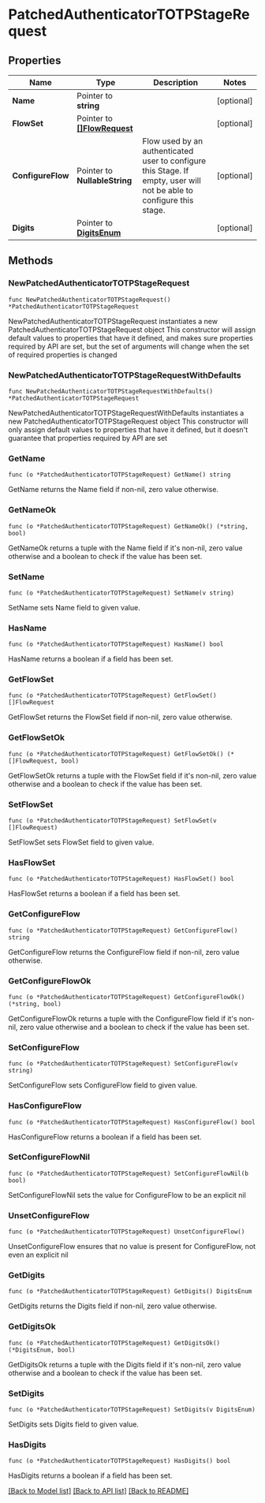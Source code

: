 # PatchedAuthenticatorTOTPStageRequest

## Properties

Name | Type | Description | Notes
------------ | ------------- | ------------- | -------------
**Name** | Pointer to **string** |  | [optional] 
**FlowSet** | Pointer to [**[]FlowRequest**](FlowRequest.md) |  | [optional] 
**ConfigureFlow** | Pointer to **NullableString** | Flow used by an authenticated user to configure this Stage. If empty, user will not be able to configure this stage. | [optional] 
**Digits** | Pointer to [**DigitsEnum**](DigitsEnum.md) |  | [optional] 

## Methods

### NewPatchedAuthenticatorTOTPStageRequest

`func NewPatchedAuthenticatorTOTPStageRequest() *PatchedAuthenticatorTOTPStageRequest`

NewPatchedAuthenticatorTOTPStageRequest instantiates a new PatchedAuthenticatorTOTPStageRequest object
This constructor will assign default values to properties that have it defined,
and makes sure properties required by API are set, but the set of arguments
will change when the set of required properties is changed

### NewPatchedAuthenticatorTOTPStageRequestWithDefaults

`func NewPatchedAuthenticatorTOTPStageRequestWithDefaults() *PatchedAuthenticatorTOTPStageRequest`

NewPatchedAuthenticatorTOTPStageRequestWithDefaults instantiates a new PatchedAuthenticatorTOTPStageRequest object
This constructor will only assign default values to properties that have it defined,
but it doesn't guarantee that properties required by API are set

### GetName

`func (o *PatchedAuthenticatorTOTPStageRequest) GetName() string`

GetName returns the Name field if non-nil, zero value otherwise.

### GetNameOk

`func (o *PatchedAuthenticatorTOTPStageRequest) GetNameOk() (*string, bool)`

GetNameOk returns a tuple with the Name field if it's non-nil, zero value otherwise
and a boolean to check if the value has been set.

### SetName

`func (o *PatchedAuthenticatorTOTPStageRequest) SetName(v string)`

SetName sets Name field to given value.

### HasName

`func (o *PatchedAuthenticatorTOTPStageRequest) HasName() bool`

HasName returns a boolean if a field has been set.

### GetFlowSet

`func (o *PatchedAuthenticatorTOTPStageRequest) GetFlowSet() []FlowRequest`

GetFlowSet returns the FlowSet field if non-nil, zero value otherwise.

### GetFlowSetOk

`func (o *PatchedAuthenticatorTOTPStageRequest) GetFlowSetOk() (*[]FlowRequest, bool)`

GetFlowSetOk returns a tuple with the FlowSet field if it's non-nil, zero value otherwise
and a boolean to check if the value has been set.

### SetFlowSet

`func (o *PatchedAuthenticatorTOTPStageRequest) SetFlowSet(v []FlowRequest)`

SetFlowSet sets FlowSet field to given value.

### HasFlowSet

`func (o *PatchedAuthenticatorTOTPStageRequest) HasFlowSet() bool`

HasFlowSet returns a boolean if a field has been set.

### GetConfigureFlow

`func (o *PatchedAuthenticatorTOTPStageRequest) GetConfigureFlow() string`

GetConfigureFlow returns the ConfigureFlow field if non-nil, zero value otherwise.

### GetConfigureFlowOk

`func (o *PatchedAuthenticatorTOTPStageRequest) GetConfigureFlowOk() (*string, bool)`

GetConfigureFlowOk returns a tuple with the ConfigureFlow field if it's non-nil, zero value otherwise
and a boolean to check if the value has been set.

### SetConfigureFlow

`func (o *PatchedAuthenticatorTOTPStageRequest) SetConfigureFlow(v string)`

SetConfigureFlow sets ConfigureFlow field to given value.

### HasConfigureFlow

`func (o *PatchedAuthenticatorTOTPStageRequest) HasConfigureFlow() bool`

HasConfigureFlow returns a boolean if a field has been set.

### SetConfigureFlowNil

`func (o *PatchedAuthenticatorTOTPStageRequest) SetConfigureFlowNil(b bool)`

 SetConfigureFlowNil sets the value for ConfigureFlow to be an explicit nil

### UnsetConfigureFlow
`func (o *PatchedAuthenticatorTOTPStageRequest) UnsetConfigureFlow()`

UnsetConfigureFlow ensures that no value is present for ConfigureFlow, not even an explicit nil
### GetDigits

`func (o *PatchedAuthenticatorTOTPStageRequest) GetDigits() DigitsEnum`

GetDigits returns the Digits field if non-nil, zero value otherwise.

### GetDigitsOk

`func (o *PatchedAuthenticatorTOTPStageRequest) GetDigitsOk() (*DigitsEnum, bool)`

GetDigitsOk returns a tuple with the Digits field if it's non-nil, zero value otherwise
and a boolean to check if the value has been set.

### SetDigits

`func (o *PatchedAuthenticatorTOTPStageRequest) SetDigits(v DigitsEnum)`

SetDigits sets Digits field to given value.

### HasDigits

`func (o *PatchedAuthenticatorTOTPStageRequest) HasDigits() bool`

HasDigits returns a boolean if a field has been set.


[[Back to Model list]](../README.md#documentation-for-models) [[Back to API list]](../README.md#documentation-for-api-endpoints) [[Back to README]](../README.md)



